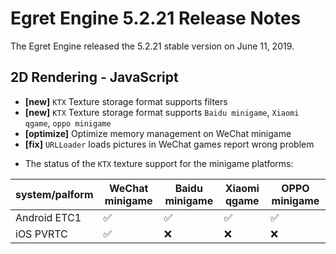 # Egret Engine 5.2.21 Release Notes
The Egret Engine released the 5.2.21 stable version on June 11, 2019.

## 2D Rendering - JavaScript 
- **[new]** `KTX` Texture storage format supports filters
- **[new]** `KTX` Texture storage format supports `Baidu minigame`, `Xiaomi qgame`, `oppo minigame`
- **[optimize]** Optimize memory management on WeChat minigame
- **[fix]** `URLLoader` loads pictures in WeChat games report wrong problem


* The status of the `KTX` texture support for the minigame platforms:


 system/palform | WeChat minigame | Baidu minigame | Xiaomi qgame | OPPO minigame
------------- | ------------- | -------------| -------------| -------------
Android ETC1  | ✅ | ✅| ✅| ✅
iOS PVRTC  | ✅ | ❌ | ❌ | ❌ 
